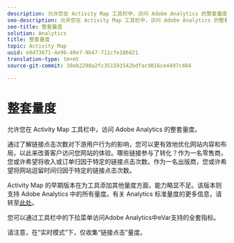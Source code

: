 ```yaml
---
description: 允许您在 Activity Map 工具栏中，访问 Adobe Analytics 的整套量度。
seo-description: 允许您在 Activity Map 工具栏中，访问 Adobe Analytics 的整套量度。
seo-title: 整套量度
solution: Analytics
title: 整套量度
topic: Activity Map
uuid: e8d73671-4e96-49e7-9b47-711cfe186821
translation-type: tm+mt
source-git-commit: 38eb2298a2fc351591542bdfac9016ce4497c484

---
```



# 整套量度

允许您在 Activity Map 工具栏中，访问 Adobe Analytics 的整套量度。

通过了解链接点击次数对下游用户行为的影响，您可以更有效地优化网站内容和布局，以此来改善客户访问您网站的体验。哪些链接参与了转化？作为一名零售商，您或许希望将收入或订单归因于特定的链接点击次数。作为一名出版商，您或许希望将网站逗留时间归因于特定的链接点击次数。

Activity Map 的早期版本在为工具添加其他量度方面，能力略显不足。该版本则支持 Adobe Analytics 中的所有量度。有关 Analytics 标准量度的更多信息，请转至[此处](https://marketing.adobe.com/resources/help/en_US/reference/metrics.html)。

您可以通过工具栏中的下拉菜单访问Adobe Analytics中eVar支持的全套指标。

请注意，在“实时模式”下，仅收集“链接点击”量度。
